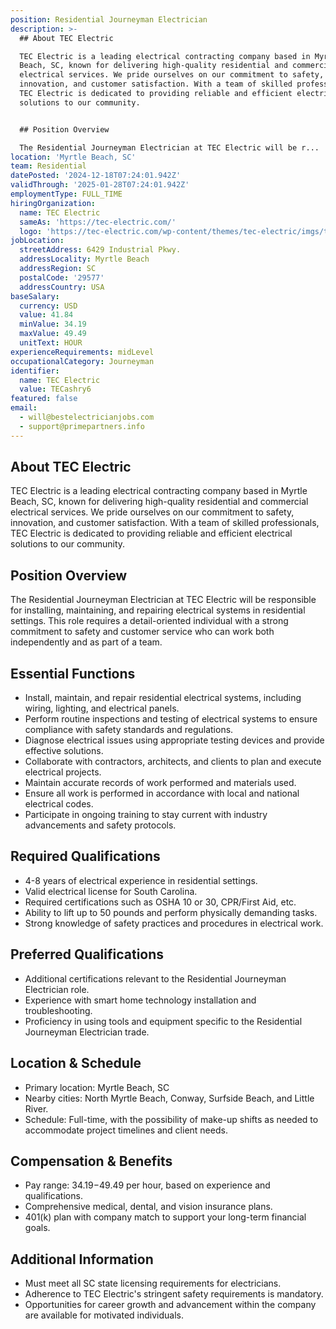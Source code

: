 ```yaml
---
position: Residential Journeyman Electrician
description: >-
  ## About TEC Electric

  TEC Electric is a leading electrical contracting company based in Myrtle
  Beach, SC, known for delivering high-quality residential and commercial
  electrical services. We pride ourselves on our commitment to safety,
  innovation, and customer satisfaction. With a team of skilled professionals,
  TEC Electric is dedicated to providing reliable and efficient electrical
  solutions to our community.


  ## Position Overview

  The Residential Journeyman Electrician at TEC Electric will be r...
location: 'Myrtle Beach, SC'
team: Residential
datePosted: '2024-12-18T07:24:01.942Z'
validThrough: '2025-01-28T07:24:01.942Z'
employmentType: FULL_TIME
hiringOrganization:
  name: TEC Electric
  sameAs: 'https://tec-electric.com/'
  logo: 'https://tec-electric.com/wp-content/themes/tec-electric/imgs/tec-logo.png'
jobLocation:
  streetAddress: 6429 Industrial Pkwy.
  addressLocality: Myrtle Beach
  addressRegion: SC
  postalCode: '29577'
  addressCountry: USA
baseSalary:
  currency: USD
  value: 41.84
  minValue: 34.19
  maxValue: 49.49
  unitText: HOUR
experienceRequirements: midLevel
occupationalCategory: Journeyman
identifier:
  name: TEC Electric
  value: TECashry6
featured: false
email:
  - will@bestelectricianjobs.com
  - support@primepartners.info
---
```




## About TEC Electric
TEC Electric is a leading electrical contracting company based in Myrtle Beach, SC, known for delivering high-quality residential and commercial electrical services. We pride ourselves on our commitment to safety, innovation, and customer satisfaction. With a team of skilled professionals, TEC Electric is dedicated to providing reliable and efficient electrical solutions to our community.

## Position Overview
The Residential Journeyman Electrician at TEC Electric will be responsible for installing, maintaining, and repairing electrical systems in residential settings. This role requires a detail-oriented individual with a strong commitment to safety and customer service who can work both independently and as part of a team.

## Essential Functions
- Install, maintain, and repair residential electrical systems, including wiring, lighting, and electrical panels.
- Perform routine inspections and testing of electrical systems to ensure compliance with safety standards and regulations.
- Diagnose electrical issues using appropriate testing devices and provide effective solutions.
- Collaborate with contractors, architects, and clients to plan and execute electrical projects.
- Maintain accurate records of work performed and materials used.
- Ensure all work is performed in accordance with local and national electrical codes.
- Participate in ongoing training to stay current with industry advancements and safety protocols.

## Required Qualifications
- 4-8 years of electrical experience in residential settings.
- Valid electrical license for South Carolina.
- Required certifications such as OSHA 10 or 30, CPR/First Aid, etc.
- Ability to lift up to 50 pounds and perform physically demanding tasks.
- Strong knowledge of safety practices and procedures in electrical work.

## Preferred Qualifications
- Additional certifications relevant to the Residential Journeyman Electrician role.
- Experience with smart home technology installation and troubleshooting.
- Proficiency in using tools and equipment specific to the Residential Journeyman Electrician trade.

## Location & Schedule
- Primary location: Myrtle Beach, SC
- Nearby cities: North Myrtle Beach, Conway, Surfside Beach, and Little River.
- Schedule: Full-time, with the possibility of make-up shifts as needed to accommodate project timelines and client needs.

## Compensation & Benefits
- Pay range: $34.19-$49.49 per hour, based on experience and qualifications.
- Comprehensive medical, dental, and vision insurance plans.
- 401(k) plan with company match to support your long-term financial goals.

## Additional Information
- Must meet all SC state licensing requirements for electricians.
- Adherence to TEC Electric's stringent safety requirements is mandatory.
- Opportunities for career growth and advancement within the company are available for motivated individuals.
